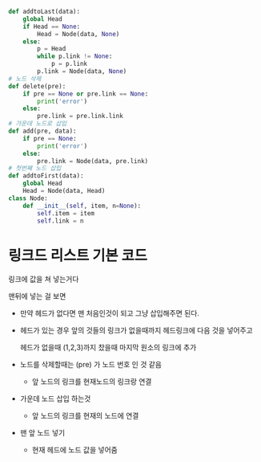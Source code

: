 ```python
def addtoLast(data):
    global Head
    if Head == None:
        Head = Node(data, None)
    else:
        p = Head
        while p.link != None:
            p = p.link
        p.link = Node(data, None)
# 노드 삭제
def delete(pre):
    if pre == None or pre.link == None:
        print('error')
    else:
        pre.link = pre.link.link
# 가운데 노드로 삽입
def add(pre, data):
    if pre == None:
        print('error')
    else:
        pre.link = Node(data, pre.link)
# 첫번째 노드 삽입
def addtoFirst(data):
    global Head
    Head = Node(data, Head)
class Node:
    def __init__(self, item, n=None):
        self.item = item
        self.link = n

```

# 링크드 리스트 기본 코드

링크에 값을 쳐 넣는거다 

맨뒤에 넣는 걸 보면 

* 만약 헤드가 없다면 맨 처음인것이 되고 그냥 삽입해주면 된다.

* 헤드가 있는 경우 앞의 것들의 링크가 없을때까지 헤드링크에 다음 것을 넣어주고 

  헤드가 없을때 (1,2,3)까지 찼을때 마지막 원소의 링크에 추가 

* 노드를 삭제할때는 (pre) 가 노드 번호 인 것 같음 
  * 앞 노드의 링크를 현재노드의 링크랑 연결
* 가운데 노드 삽입 하는것 
  * 앞 노드의 링크를 현재의 노드에 연결 
* 맨 앞 노드 넣기 
  * 현재 헤드에 노드 값을 넣어줌 
